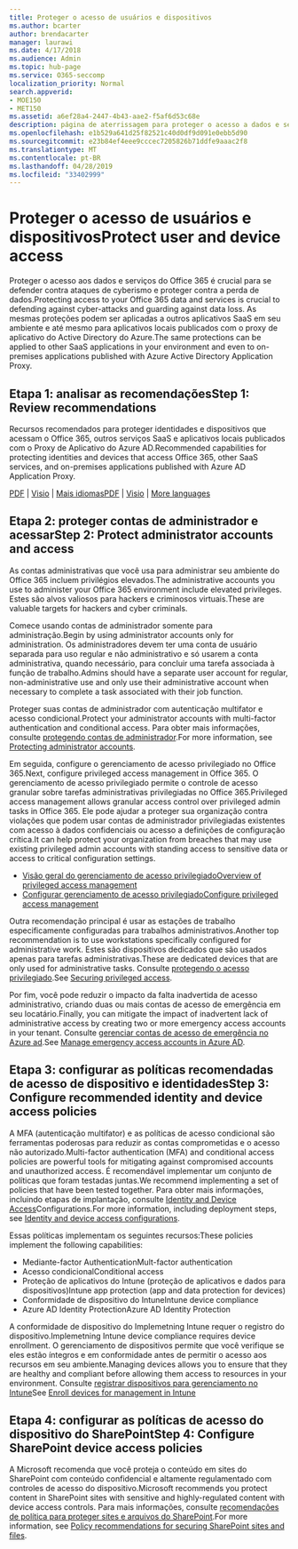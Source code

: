 ```yaml
---
title: Proteger o acesso de usuários e dispositivos
ms.author: bcarter
author: brendacarter
manager: laurawi
ms.date: 4/17/2018
ms.audience: Admin
ms.topic: hub-page
ms.service: O365-seccomp
localization_priority: Normal
search.appverid:
- MOE150
- MET150
ms.assetid: a6ef28a4-2447-4b43-aae2-f5af6d53c68e
description: página de aterrissagem para proteger o acesso a dados e serviços do O365
ms.openlocfilehash: e1b529a641d25f82521c40d0df9d091e0ebb5d90
ms.sourcegitcommit: e23b84ef4eee9cccec7205826b71ddfe9aaac2f8
ms.translationtype: MT
ms.contentlocale: pt-BR
ms.lasthandoff: 04/28/2019
ms.locfileid: "33402999"
---
```

# <a name="protect-user-and-device-access"></a><span data-ttu-id="d171c-103">Proteger o acesso de usuários e dispositivos</span><span class="sxs-lookup"><span data-stu-id="d171c-103">Protect user and device access</span></span>

<span data-ttu-id="d171c-104">Proteger o acesso aos dados e serviços do Office 365 é crucial para se defender contra ataques de cyberismo e proteger contra a perda de dados.</span><span class="sxs-lookup"><span data-stu-id="d171c-104">Protecting access to your Office 365 data and services is crucial to defending against cyber-attacks and guarding against data loss.</span></span> <span data-ttu-id="d171c-105">As mesmas proteções podem ser aplicadas a outros aplicativos SaaS em seu ambiente e até mesmo para aplicativos locais publicados com o proxy de aplicativo do Active Directory do Azure.</span><span class="sxs-lookup"><span data-stu-id="d171c-105">The same protections can be applied to other SaaS applications in your environment and even to on-premises applications published with Azure Active Directory Application Proxy.</span></span>
  
## <a name="step-1-review-recommendations"></a><span data-ttu-id="d171c-106">Etapa 1: analisar as recomendações</span><span class="sxs-lookup"><span data-stu-id="d171c-106">Step 1: Review recommendations</span></span>

<span data-ttu-id="d171c-107">Recursos recomendados para proteger identidades e dispositivos que acessam o Office 365, outros serviços SaaS e aplicativos locais publicados com o Proxy de Aplicativo do Azure AD.</span><span class="sxs-lookup"><span data-stu-id="d171c-107">Recommended capabilities for protecting identities and devices that access Office 365, other SaaS services, and on-premises applications published with Azure AD Application Proxy.</span></span>
  
<span data-ttu-id="d171c-108">[PDF](https://go.microsoft.com/fwlink/p/?linkid=841656) | [Visio](https://go.microsoft.com/fwlink/p/?linkid=841657) | [Mais idiomas](https://www.microsoft.com/download/details.aspx?id=55032)</span><span class="sxs-lookup"><span data-stu-id="d171c-108">[PDF](https://go.microsoft.com/fwlink/p/?linkid=841656) | [Visio](https://go.microsoft.com/fwlink/p/?linkid=841657) | [More languages](https://www.microsoft.com/download/details.aspx?id=55032)</span></span>
  
## <a name="step-2-protect-administrator-accounts-and-access"></a><span data-ttu-id="d171c-109">Etapa 2: proteger contas de administrador e acessar</span><span class="sxs-lookup"><span data-stu-id="d171c-109">Step 2: Protect administrator accounts and access</span></span>
<span data-ttu-id="d171c-110">As contas administrativas que você usa para administrar seu ambiente do Office 365 incluem privilégios elevados.</span><span class="sxs-lookup"><span data-stu-id="d171c-110">The administrative accounts you use to administer your Office 365 environment include elevated privileges.</span></span> <span data-ttu-id="d171c-111">Estes são alvos valiosos para hackers e criminosos virtuais.</span><span class="sxs-lookup"><span data-stu-id="d171c-111">These are valuable targets for hackers and cyber criminals.</span></span> 

<span data-ttu-id="d171c-112">Comece usando contas de administrador somente para administração.</span><span class="sxs-lookup"><span data-stu-id="d171c-112">Begin by using administrator accounts only for administration.</span></span> <span data-ttu-id="d171c-113">Os administradores devem ter uma conta de usuário separada para uso regular e não administrativo e só usarem a conta administrativa, quando necessário, para concluir uma tarefa associada à função de trabalho.</span><span class="sxs-lookup"><span data-stu-id="d171c-113">Admins should have a separate user account for regular, non-administrative use and only use their administrative account when necessary to complete a task associated with their job function.</span></span>

<span data-ttu-id="d171c-114">Proteger suas contas de administrador com autenticação multifator e acesso condicional.</span><span class="sxs-lookup"><span data-stu-id="d171c-114">Protect your administrator accounts with multi-factor authentication and conditional access.</span></span> <span data-ttu-id="d171c-115">Para obter mais informações, consulte [protegendo contas de administrador](https://docs.microsoft.com/en-us/microsoft-365/enterprise/identity-access-prerequisites#protecting-administrator-accounts).</span><span class="sxs-lookup"><span data-stu-id="d171c-115">For more information, see [Protecting administrator accounts](https://docs.microsoft.com/en-us/microsoft-365/enterprise/identity-access-prerequisites#protecting-administrator-accounts).</span></span> 

<span data-ttu-id="d171c-116">Em seguida, configure o gerenciamento de acesso privilegiado no Office 365.</span><span class="sxs-lookup"><span data-stu-id="d171c-116">Next, configure privileged access management in Office 365.</span></span> <span data-ttu-id="d171c-117">O gerenciamento de acesso privilegiado permite o controle de acesso granular sobre tarefas administrativas privilegiadas no Office 365.</span><span class="sxs-lookup"><span data-stu-id="d171c-117">Privileged access management allows granular access control over privileged admin tasks in Office 365.</span></span> <span data-ttu-id="d171c-118">Ele pode ajudar a proteger sua organização contra violações que podem usar contas de administrador privilegiadas existentes com acesso à dados confidenciais ou acesso a definições de configuração crítica.</span><span class="sxs-lookup"><span data-stu-id="d171c-118">It can help protect your organization from breaches that may use existing privileged admin accounts with standing access to sensitive data or access to critical configuration settings.</span></span>

- [<span data-ttu-id="d171c-119">Visão geral do gerenciamento de acesso privilegiado</span><span class="sxs-lookup"><span data-stu-id="d171c-119">Overview of privileged access management</span></span>](privileged-access-management-overview.md)
- [<span data-ttu-id="d171c-120">Configurar gerenciamento de acesso privilegiado</span><span class="sxs-lookup"><span data-stu-id="d171c-120">Configure privileged access management</span></span>](privileged-access-management-configuration.md)

<span data-ttu-id="d171c-121">Outra recomendação principal é usar as estações de trabalho especificamente configuradas para trabalhos administrativos.</span><span class="sxs-lookup"><span data-stu-id="d171c-121">Another top recommendation is to use workstations specifically configured for administrative work.</span></span> <span data-ttu-id="d171c-122">Estes são dispositivos dedicados que são usados apenas para tarefas administrativas.</span><span class="sxs-lookup"><span data-stu-id="d171c-122">These are dedicated devices that are only used for administrative tasks.</span></span> <span data-ttu-id="d171c-123">Consulte [protegendo o acesso privilegiado](https://docs.microsoft.com/en-us/windows-server/identity/securing-privileged-access/securing-privileged-access).</span><span class="sxs-lookup"><span data-stu-id="d171c-123">See [Securing privileged access](https://docs.microsoft.com/en-us/windows-server/identity/securing-privileged-access/securing-privileged-access).</span></span>

<span data-ttu-id="d171c-124">Por fim, você pode reduzir o impacto da falta inadvertida de acesso administrativo, criando duas ou mais contas de acesso de emergência em seu locatário.</span><span class="sxs-lookup"><span data-stu-id="d171c-124">Finally, you can mitigate the impact of inadvertent lack of administrative access by creating two or more emergency access accounts in your tenant.</span></span> <span data-ttu-id="d171c-125">Consulte [gerenciar contas de acesso de emergência no Azure ad](https://docs.microsoft.com/en-us/azure/active-directory/users-groups-roles/directory-emergency-access).</span><span class="sxs-lookup"><span data-stu-id="d171c-125">See [Manage emergency access accounts in Azure AD](https://docs.microsoft.com/en-us/azure/active-directory/users-groups-roles/directory-emergency-access).</span></span> 

## <a name="step-3-configure-recommended-identity-and-device-access-policies"></a><span data-ttu-id="d171c-126">Etapa 3: configurar as políticas recomendadas de acesso de dispositivo e identidades</span><span class="sxs-lookup"><span data-stu-id="d171c-126">Step 3: Configure recommended identity and device access policies</span></span>
<span data-ttu-id="d171c-127">A MFA (autenticação multifator) e as políticas de acesso condicional são ferramentas poderosas para reduzir as contas comprometidas e o acesso não autorizado.</span><span class="sxs-lookup"><span data-stu-id="d171c-127">Multi-factor authentication (MFA) and conditional access policies are powerful tools for mitigating against compromised accounts and unauthorized access.</span></span> <span data-ttu-id="d171c-128">É recomendável implementar um conjunto de políticas que foram testadas juntas.</span><span class="sxs-lookup"><span data-stu-id="d171c-128">We recommend implementing a set of policies that have been tested together.</span></span> <span data-ttu-id="d171c-129">Para obter mais informações, incluindo etapas de implantação, consulte [Identity and Device Access](https://docs.microsoft.com/en-us/microsoft-365/enterprise/microsoft-365-policies-configurations)Configurations.</span><span class="sxs-lookup"><span data-stu-id="d171c-129">For more information, including deployment steps, see [Identity and device access configurations](https://docs.microsoft.com/en-us/microsoft-365/enterprise/microsoft-365-policies-configurations).</span></span>

 <span data-ttu-id="d171c-130">Essas políticas implementam os seguintes recursos:</span><span class="sxs-lookup"><span data-stu-id="d171c-130">These policies implement the following capabilities:</span></span>
- <span data-ttu-id="d171c-131">Mediante-factor Authentication</span><span class="sxs-lookup"><span data-stu-id="d171c-131">Mult-factor authentication</span></span>
- <span data-ttu-id="d171c-132">Acesso condicional</span><span class="sxs-lookup"><span data-stu-id="d171c-132">Conditional access</span></span>
- <span data-ttu-id="d171c-133">Proteção de aplicativos do Intune (proteção de aplicativos e dados para dispositivos)</span><span class="sxs-lookup"><span data-stu-id="d171c-133">Intune app protection (app and data protection for devices)</span></span>
- <span data-ttu-id="d171c-134">Conformidade de dispositivo do Intune</span><span class="sxs-lookup"><span data-stu-id="d171c-134">Intune device compliance</span></span>
- <span data-ttu-id="d171c-135">Azure AD Identity Protection</span><span class="sxs-lookup"><span data-stu-id="d171c-135">Azure AD Identity Protection</span></span>

<span data-ttu-id="d171c-136">A conformidade de dispositivo do Implemetning Intune requer o registro do dispositivo.</span><span class="sxs-lookup"><span data-stu-id="d171c-136">Implemetning Intune device compliance requires device enrollment.</span></span> <span data-ttu-id="d171c-137">O gerenciamento de dispositivos permite que você verifique se eles estão íntegros e em conformidade antes de permitir o acesso aos recursos em seu ambiente.</span><span class="sxs-lookup"><span data-stu-id="d171c-137">Managing devices allows you to ensure that they are healthy and compliant before allowing them access to resources in your environment.</span></span> <span data-ttu-id="d171c-138">Consulte [registrar dispositivos para gerenciamento no Intune](https://docs.microsoft.com/intune-classic/deploy-use/enroll-devices-in-microsoft-intune)</span><span class="sxs-lookup"><span data-stu-id="d171c-138">See [Enroll devices for management in Intune](https://docs.microsoft.com/intune-classic/deploy-use/enroll-devices-in-microsoft-intune)</span></span>

## <a name="step-4-configure-sharepoint-device-access-policies"></a><span data-ttu-id="d171c-139">Etapa 4: configurar as políticas de acesso do dispositivo do SharePoint</span><span class="sxs-lookup"><span data-stu-id="d171c-139">Step 4: Configure SharePoint device access policies</span></span>

<span data-ttu-id="d171c-140">A Microsoft recomenda que você proteja o conteúdo em sites do SharePoint com conteúdo confidencial e altamente regulamentado com controles de acesso do dispositivo.</span><span class="sxs-lookup"><span data-stu-id="d171c-140">Microsoft recommends you protect content in SharePoint sites with sensitive and highly-regulated content with device access controls.</span></span> <span data-ttu-id="d171c-141">Para mais informações, consulte [recomendações de política para proteger sites e arquivos do SharePoint](https://docs.microsoft.com/en-us/microsoft-365/enterprise/sharepoint-file-access-policies).</span><span class="sxs-lookup"><span data-stu-id="d171c-141">For more information, see [Policy recommendations for securing SharePoint sites and files](https://docs.microsoft.com/en-us/microsoft-365/enterprise/sharepoint-file-access-policies).</span></span>



    

